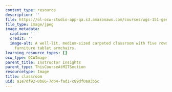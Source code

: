 ```yaml
---
content_type: resource
description: ''
file: https://ol-ocw-studio-app-qa.s3.amazonaws.com/courses/wgs-151-gender-health-and-society-spring-2016/a1e7df920b667db4fad1c89df0a93b5c_14E-3101.jpg
file_type: image/jpeg
image_metadata:
  caption: ''
  credit: ''
  image-alt: A well-lit, medium-sized carpeted classroom with five rows of green moveable
    furniture tablet armchairs.
learning_resource_types: []
ocw_type: OCWImage
parent_title: Instructor Insights
parent_type: ThisCourseAtMITSection
resourcetype: Image
title: classroom
uid: a1e7df92-0b66-7db4-fad1-c89df0a93b5c
---
```


